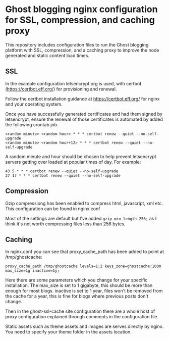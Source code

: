 # Ghost blogging nginx configuration for SSL, compression, and caching proxy

This repository includes configuration files to run the Ghost blogging platform with SSL, compression, and a caching proxy to improve the node generated and static content load times.

## SSL

In the example configuration letsencrypt.org is used, with certbot (https://certbot.eff.org/) for provisioning and renewal.

Follow the certbot installation guidance at https://certbot.eff.org/ for nginx and your operating system.

Once you have successfully generated certificates and had them signed by letsencrypt, ensure the renewal of those certificates is automated by added the following crontab job.

```
<random minute> <random hour> * * * certbot renew --quiet --no-self-upgrade
<random minute> <random hour+12> * * * certbot renew --quiet --no-self-upgrade
```

A random minute and hour should be chosen to help prevent letsencrypt servers getting over loaded at popular times of day. For example:

```
43 5 * * * certbot renew --quiet --no-self-upgrade
27 17 * * * certbot renew --quiet --no-self-upgrade
```

## Compression

Gzip compressiong has been enabled to compress html, javascript, xml etc. This configuration can be found in nginx.conf

Most of the settings are default but I've added `gzip_min_length 256;` as I think it's not worth compressing files less than 256 bytes.
 
## Caching

In nginx.conf you can see that proxy_cache_path has been added to point at /tmp/ghostcache:

```
proxy_cache_path /tmp/ghostcache levels=1:2 keys_zone=ghostcache:100m max_size=1g inactive=1y;
``` 

Here there are some parameters which you change for your specific installation. The max_size is set to 1 gigabyte, this should be more than enough for most blogs. inactive is set to 1 year, files won't be removed from the cache for a year, this is fine for blogs where previous posts don't change.

Then in the ghost-ssl-cache site configuration there are a whole host of proxy configuration explained through comments in the configuration file.

Static assets such as theme assets and images are serves directly by nginx. You need to specify your theme folder in the assets location.
